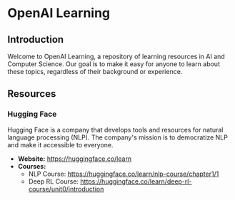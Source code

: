 # OpenAI Learning

## Introduction

Welcome to OpenAI Learning, a repository of learning resources in AI and Computer Science. Our goal is to make it easy for anyone to learn about these topics, regardless of their background or experience.

## Resources

### Hugging Face

Hugging Face is a company that develops tools and resources for natural language processing (NLP). The company's mission is to democratize NLP and make it accessible to everyone.

* **Website:** https://huggingface.co/learn
* **Courses:**
    * NLP Course: https://huggingface.co/learn/nlp-course/chapter1/1
    * Deep RL Course: https://huggingface.co/learn/deep-rl-course/unit0/introduction

